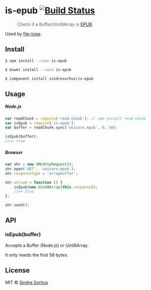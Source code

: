 # is-epub [![Build Status](https://travis-ci.org/sindresorhus/is-epub.svg?branch=master)](https://travis-ci.org/sindresorhus/is-epub)

> Check if a Buffer/Uint8Array is [EPUB](http://en.wikipedia.org/wiki/EPUB)

Used by [file-type](https://github.com/sindresorhus/file-type).


## Install

```sh
$ npm install --save is-epub
```

```sh
$ bower install --save is-epub
```

```sh
$ component install sindresorhus/is-epub
```


## Usage

##### Node.js

```js
var readChunk = require('read-chunk'); // npm install read-chunk
var isEpub = require('is-epub');
var buffer = readChunk.sync('unicorn.epub', 0, 58);

isEpub(buffer);
//=> true
```

##### Browser

```js
var xhr = new XMLHttpRequest();
xhr.open('GET', 'unicorn.epub');
xhr.responseType = 'arraybuffer';

xhr.onload = function () {
	isEpub(new Uint8Array(this.response));
	//=> true
};

xhr.send();
```


## API

### isEpub(buffer)

Accepts a Buffer (Node.js) or Uint8Array.

It only needs the first 58 bytes.


## License

MIT © [Sindre Sorhus](http://sindresorhus.com)
